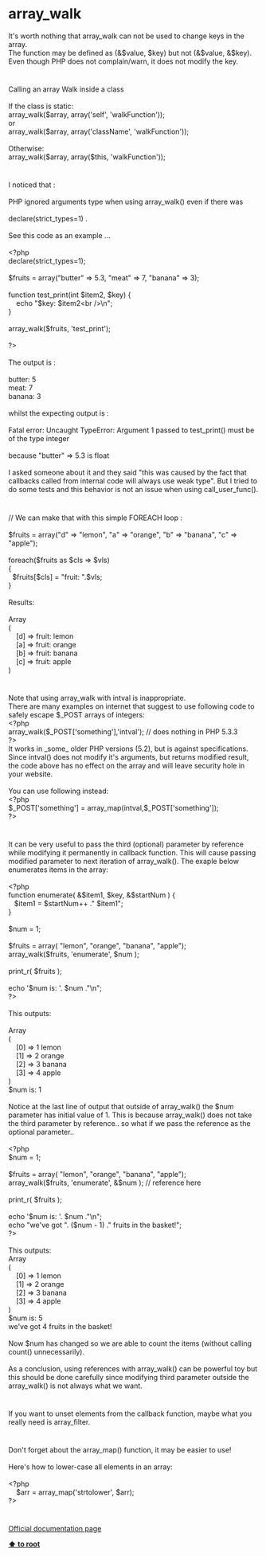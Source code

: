 # array_walk




<div class="phpcode"><span class="html">
It&apos;s worth nothing that array_walk can not be used to change keys in the array.<br>The function may be defined as (&amp;$value, $key) but not (&amp;$value, &amp;$key).<br>Even though PHP does not complain/warn, it does not modify the key.</span>
</div>
  

#


<div class="phpcode"><span class="html">
Calling an array Walk inside a class <br><br>If the class is static:<br>array_walk($array, array(&apos;self&apos;, &apos;walkFunction&apos;));<br>or<br>array_walk($array, array(&apos;className&apos;, &apos;walkFunction&apos;));<br><br>Otherwise:<br>array_walk($array, array($this, &apos;walkFunction&apos;));</span>
</div>
  

#


<div class="phpcode"><span class="html">
I noticed that :<br><br>PHP ignored arguments type when using array_walk() even if there was<br> <br>declare(strict_types=1) . <br><br>See this code as an example ...<br><br><span class="default">&lt;?php<br></span><span class="keyword">declare(</span><span class="default">strict_types</span><span class="keyword">=</span><span class="default">1</span><span class="keyword">);<br><br></span><span class="default">$fruits </span><span class="keyword">= array(</span><span class="string">&quot;butter&quot; </span><span class="keyword">=&gt; </span><span class="default">5.3</span><span class="keyword">, </span><span class="string">&quot;meat&quot; </span><span class="keyword">=&gt; </span><span class="default">7</span><span class="keyword">, </span><span class="string">&quot;banana&quot; </span><span class="keyword">=&gt; </span><span class="default">3</span><span class="keyword">);<br><br>function </span><span class="default">test_print</span><span class="keyword">(</span><span class="default">int $item2</span><span class="keyword">, </span><span class="default">$key</span><span class="keyword">) {<br>&#xA0; &#xA0; echo </span><span class="string">&quot;</span><span class="default">$key</span><span class="string">: </span><span class="default">$item2</span><span class="string">&lt;br /&gt;\n&quot;</span><span class="keyword">;<br>}<br><br></span><span class="default">array_walk</span><span class="keyword">(</span><span class="default">$fruits</span><span class="keyword">, </span><span class="string">&apos;test_print&apos;</span><span class="keyword">);<br><br></span><span class="default">?&gt;<br></span><br>The output is :<br><br>butter: 5<br>meat: 7<br>banana: 3<br><br>whilst the expecting output is :<br><br>Fatal error: Uncaught TypeError: Argument 1 passed to test_print() must be of the type integer<br><br>because &quot;butter&quot; =&gt; 5.3 is float<br><br>I asked someone about it and they said &quot;this was caused by the fact that callbacks called from internal code will always use weak type&quot;. But I tried to do some tests and this behavior is not an issue when using call_user_func().</span>
</div>
  

#


<div class="phpcode"><span class="html">
// We can make that with this simple FOREACH loop : <br><br>$fruits = array(&quot;d&quot; =&gt; &quot;lemon&quot;, &quot;a&quot; =&gt; &quot;orange&quot;, &quot;b&quot; =&gt; &quot;banana&quot;, &quot;c&quot; =&gt; &quot;apple&quot;);<br><br>foreach($fruits as $cls =&gt; $vls)<br>{<br>&#xA0; $fruits[$cls] = &quot;fruit: &quot;.$vls;<br>}<br><br>Results: <br><br>Array<br>(<br>&#xA0; &#xA0; [d] =&gt; fruit: lemon<br>&#xA0; &#xA0; [a] =&gt; fruit: orange<br>&#xA0; &#xA0; [b] =&gt; fruit: banana<br>&#xA0; &#xA0; [c] =&gt; fruit: apple<br>)</span>
</div>
  

#


<div class="phpcode"><span class="html">
Note that using array_walk with intval is inappropriate.<br>There are many examples on internet that suggest to use following code to safely escape $_POST arrays of integers:<br><span class="default">&lt;?php<br>array_walk</span><span class="keyword">(</span><span class="default">$_POST</span><span class="keyword">[</span><span class="string">&apos;something&apos;</span><span class="keyword">],</span><span class="string">&apos;intval&apos;</span><span class="keyword">); </span><span class="comment">// does nothing in PHP 5.3.3<br></span><span class="default">?&gt;<br></span>It works in _some_ older PHP versions (5.2), but is against specifications. Since intval() does not modify it&apos;s arguments, but returns modified result, the code above has no effect on the array and will leave security hole in your website.<br><br>You can use following instead:<br><span class="default">&lt;?php<br>$_POST</span><span class="keyword">[</span><span class="string">&apos;something&apos;</span><span class="keyword">] = </span><span class="default">array_map</span><span class="keyword">(</span><span class="default">intval</span><span class="keyword">,</span><span class="default">$_POST</span><span class="keyword">[</span><span class="string">&apos;something&apos;</span><span class="keyword">]);<br></span><span class="default">?&gt;</span>
</span>
</div>
  

#


<div class="phpcode"><span class="html">
It can be very useful to pass the third (optional) parameter by reference while modifying it permanently in callback function. This will cause passing modified parameter to next iteration of array_walk(). The exaple below enumerates items in the array:
<br>
<br><span class="default">&lt;?php
<br></span><span class="keyword">function </span><span class="default">enumerate</span><span class="keyword">( &amp;</span><span class="default">$item1</span><span class="keyword">, </span><span class="default">$key</span><span class="keyword">, &amp;</span><span class="default">$startNum </span><span class="keyword">) {
<br>&#xA0;&#xA0; </span><span class="default">$item1 </span><span class="keyword">= </span><span class="default">$startNum</span><span class="keyword">++ .</span><span class="string">&quot; </span><span class="default">$item1</span><span class="string">&quot;</span><span class="keyword">;
<br>}
<br>
<br></span><span class="default">$num </span><span class="keyword">= </span><span class="default">1</span><span class="keyword">;
<br>
<br></span><span class="default">$fruits </span><span class="keyword">= array( </span><span class="string">&quot;lemon&quot;</span><span class="keyword">, </span><span class="string">&quot;orange&quot;</span><span class="keyword">, </span><span class="string">&quot;banana&quot;</span><span class="keyword">, </span><span class="string">&quot;apple&quot;</span><span class="keyword">);
<br></span><span class="default">array_walk</span><span class="keyword">(</span><span class="default">$fruits</span><span class="keyword">, </span><span class="string">&apos;enumerate&apos;</span><span class="keyword">, </span><span class="default">$num </span><span class="keyword">);
<br>
<br></span><span class="default">print_r</span><span class="keyword">( </span><span class="default">$fruits </span><span class="keyword">);
<br>
<br>echo </span><span class="string">&apos;$num is: &apos;</span><span class="keyword">. </span><span class="default">$num </span><span class="keyword">.</span><span class="string">&quot;\n&quot;</span><span class="keyword">;
<br></span><span class="default">?&gt;
<br></span>
<br>This outputs:
<br>
<br>Array
<br>(
<br>&#xA0; &#xA0; [0] =&gt; 1 lemon
<br>&#xA0; &#xA0; [1] =&gt; 2 orange
<br>&#xA0; &#xA0; [2] =&gt; 3 banana
<br>&#xA0; &#xA0; [3] =&gt; 4 apple
<br>)
<br>$num is: 1
<br>
<br>Notice at the last line of output that outside of array_walk() the $num parameter has initial value of 1. This is because array_walk() does not take the third parameter by reference.. so what if we pass the reference as the optional parameter..
<br>
<br><span class="default">&lt;?php
<br>$num </span><span class="keyword">= </span><span class="default">1</span><span class="keyword">;
<br>
<br></span><span class="default">$fruits </span><span class="keyword">= array( </span><span class="string">&quot;lemon&quot;</span><span class="keyword">, </span><span class="string">&quot;orange&quot;</span><span class="keyword">, </span><span class="string">&quot;banana&quot;</span><span class="keyword">, </span><span class="string">&quot;apple&quot;</span><span class="keyword">);
<br></span><span class="default">array_walk</span><span class="keyword">(</span><span class="default">$fruits</span><span class="keyword">, </span><span class="string">&apos;enumerate&apos;</span><span class="keyword">, &amp;</span><span class="default">$num </span><span class="keyword">); </span><span class="comment">// reference here
<br>
<br></span><span class="default">print_r</span><span class="keyword">( </span><span class="default">$fruits </span><span class="keyword">);
<br>
<br>echo </span><span class="string">&apos;$num is: &apos;</span><span class="keyword">. </span><span class="default">$num </span><span class="keyword">.</span><span class="string">&quot;\n&quot;</span><span class="keyword">;
<br>echo </span><span class="string">&quot;we&apos;ve got &quot;</span><span class="keyword">. (</span><span class="default">$num </span><span class="keyword">- </span><span class="default">1</span><span class="keyword">) .</span><span class="string">&quot; fruits in the basket!&quot;</span><span class="keyword">;
<br></span><span class="default">?&gt;
<br></span> 
<br>This outputs:
<br>Array
<br>(
<br>&#xA0; &#xA0; [0] =&gt; 1 lemon
<br>&#xA0; &#xA0; [1] =&gt; 2 orange
<br>&#xA0; &#xA0; [2] =&gt; 3 banana
<br>&#xA0; &#xA0; [3] =&gt; 4 apple
<br>)
<br>$num is: 5
<br>we&apos;ve got 4 fruits in the basket!
<br>
<br>Now $num has changed so we are able to count the items (without calling count() unnecessarily).
<br>
<br>As a conclusion, using references with array_walk() can be powerful toy but this should be done carefully since modifying third parameter outside the array_walk() is not always what we want.</span>
</div>
  

#


<div class="phpcode"><span class="html">
If you want to unset elements from the callback function, maybe what you really need is array_filter.</span>
</div>
  

#


<div class="phpcode"><span class="html">
Don&apos;t forget about the array_map() function, it may be easier to use!<br><br>Here&apos;s how to lower-case all elements in an array:<br><br><span class="default">&lt;?php<br>&#xA0; &#xA0; $arr </span><span class="keyword">= </span><span class="default">array_map</span><span class="keyword">(</span><span class="string">&apos;strtolower&apos;</span><span class="keyword">, </span><span class="default">$arr</span><span class="keyword">);<br></span><span class="default">?&gt;</span>
</span>
</div>
  

#

[Official documentation page](https://www.php.net/manual/en/function.array-walk.php)

**[⬆ to root](/)**
